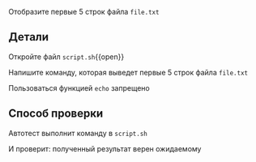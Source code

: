 Отобразите первые 5 строк файла `file.txt`

## Детали

Откройте файл `script.sh`{{open}}

Напишите команду, которая выведет первые 5 строк файла `file.txt`

Пользоваться функцией `echo` запрещено

## Способ проверки

Автотест выполнит команду в `script.sh`

И проверит: полученный результат верен ожидаемому